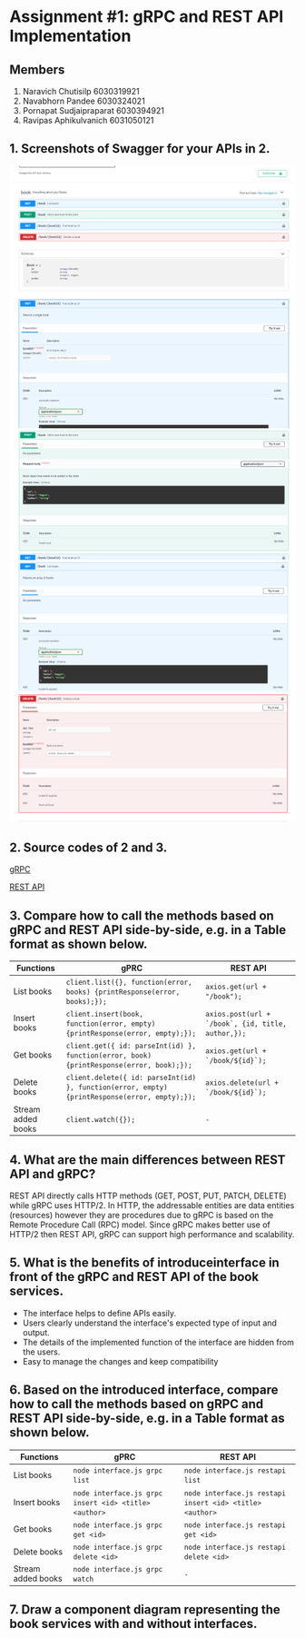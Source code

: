 # Assignment #1: gRPC and REST API Implementation

## Members
1. Naravich Chutisilp		    6030319921
2. Navabhorn Pandee 		    6030324021
3. Pornapat Sudjaipraparat 	6030394921
4. Ravipas Aphikulvanich	  6031050121

## 1. Screenshots of Swagger for your APIs in 2.
![all](images/all.png)
![get](images/get.png)
![post](images/post.png)
![getall](images/getall.png)
![delete](images/delete.png)

## 2. Source codes of 2 and 3. 
[gRPC](/grpc)

[REST API](/restAPI)

## 3. Compare how to call the methods based on gRPC and REST API side-by-side, e.g. in a Table format as shown below.

| Functions  | gPRC | REST API | 
| ------------- | ------------- | ------------- | 
| List books  | ```client.list({}, function(error, books) {printResponse(error, books);});``` | ```axios.get(url + "/book");``` | 
| Insert books  | ```client.insert(book, function(error, empty) {printResponse(error, empty);});```  | ```axios.post(url + `/book`, {id, title, author,});```  |
| Get books | ```client.get({ id: parseInt(id) }, function(error, book) {printResponse(error, book);});```|  ```axios.get(url + `/book/${id}`);```| 
| Delete books  | ```client.delete({ id: parseInt(id) }, function(error, empty) {printResponse(error, empty);});``` |  ```axios.delete(url + `/book/${id}`);``` | 
| Stream added books  | ```client.watch({});``` |  ```-``` |

## 4. What are the main differences between REST API and gRPC? 
REST API directly calls HTTP methods (GET, POST, PUT, PATCH, DELETE) while gRPC uses HTTP/2. In HTTP, the addressable entities are data entities (resources) however they are procedures due to gRPC is based on the Remote Procedure Call (RPC) model. Since gRPC makes better use of HTTP/2 then REST API, gRPC can support high performance and scalability.

## 5. What is the benefits of introduceinterface in front of the gRPC and REST API of the book services. 
- The interface helps to define APIs easily.
- Users clearly understand the interface's expected type of input and output.
- The details of the implemented function of the interface are hidden from the users.
- Easy to manage the changes and keep compatibility


## 6. Based on the introduced interface, compare how to call the methods based on gRPC and REST API side-by-side, e.g. in a Table format as shown below. 

| Functions  | gPRC | REST API |
| ------------- | ------------- | ------------- |
| List books  | ```node interface.js grpc list```  | ```node interface.js restapi list```  |
| Insert books  | ```node interface.js grpc insert <id> <title> <author>```  | ```node interface.js restapi insert <id> <title> <author>```  |
| Get books | ```node interface.js grpc get <id>```  | ```node interface.js restapi get <id>```  |
| Delete books  | ```node interface.js grpc delete <id>```  | ```node interface.js restapi delete <id>```  |
| Stream added books  | ```node interface.js grpc watch```  | ```-```  |

## 7. Draw a component diagram representing the book services with and without interfaces. 

